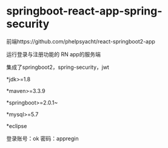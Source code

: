 # springboot-react-app-spring-security

<p>前端https://github.com/phelpsyacht/react-springboot2-app</p>

<p>运行登录与注册功能的 RN app的服务端</p>

<p>集成了springboot2，spring-security，jwt</p>


<p>*jdk>=1.8</p>
<p>*maven>=3.3.9</p>
<p>*springboot>=2.0.1~</p>
<p>*mysql>=5.7</p>
<p>*eclipse</p>

<p>登录账号：ok
    密码：appregin
</p>



